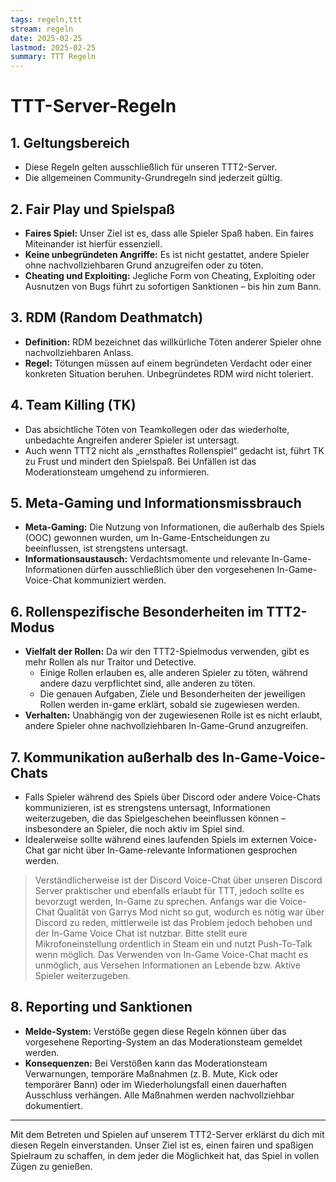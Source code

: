 ```yaml
---
tags: regeln,ttt
stream: regeln
date: 2025-02-25
lastmod: 2025-02-25
summary: TTT Regeln
---
```

# TTT-Server-Regeln

## 1. Geltungsbereich
- Diese Regeln gelten ausschließlich für unseren TTT2-Server.
- Die allgemeinen Community-Grundregeln sind jederzeit gültig.

## 2. Fair Play und Spielspaß
- **Faires Spiel:** Unser Ziel ist es, dass alle Spieler Spaß haben. Ein faires Miteinander ist hierfür essenziell.
- **Keine unbegründeten Angriffe:** Es ist nicht gestattet, andere Spieler ohne nachvollziehbaren Grund anzugreifen oder zu töten.
- **Cheating und Exploiting:** Jegliche Form von Cheating, Exploiting oder Ausnutzen von Bugs führt zu sofortigen Sanktionen – bis hin zum Bann.

## 3. RDM (Random Deathmatch)
- **Definition:** RDM bezeichnet das willkürliche Töten anderer Spieler ohne nachvollziehbaren Anlass.
- **Regel:** Tötungen müssen auf einem begründeten Verdacht oder einer konkreten Situation beruhen. Unbegründetes RDM wird nicht toleriert.

## 4. Team Killing (TK)
- Das absichtliche Töten von Teamkollegen oder das wiederholte, unbedachte Angreifen anderer Spieler ist untersagt.
- Auch wenn TTT2 nicht als „ernsthaftes Rollenspiel“ gedacht ist, führt TK zu Frust und mindert den Spielspaß. Bei Unfällen ist das Moderationsteam umgehend zu informieren.

## 5. Meta-Gaming und Informationsmissbrauch
- **Meta-Gaming:** Die Nutzung von Informationen, die außerhalb des Spiels (OOC) gewonnen wurden, um In-Game-Entscheidungen zu beeinflussen, ist strengstens untersagt.
- **Informationsaustausch:** Verdachtsmomente und relevante In-Game-Informationen dürfen ausschließlich über den vorgesehenen In-Game-Voice-Chat kommuniziert werden.

## 6. Rollenspezifische Besonderheiten im TTT2-Modus
- **Vielfalt der Rollen:** Da wir den TTT2-Spielmodus verwenden, gibt es mehr Rollen als nur Traitor und Detective.
  - Einige Rollen erlauben es, alle anderen Spieler zu töten, während andere dazu verpflichtet sind, alle anderen zu töten.
  - Die genauen Aufgaben, Ziele und Besonderheiten der jeweiligen Rollen werden in-game erklärt, sobald sie zugewiesen werden.
- **Verhalten:** Unabhängig von der zugewiesenen Rolle ist es nicht erlaubt, andere Spieler ohne nachvollziehbaren In-Game-Grund anzugreifen.

## 7. Kommunikation außerhalb des In-Game-Voice-Chats
- Falls Spieler während des Spiels über Discord oder andere Voice-Chats kommunizieren, ist es strengstens untersagt, Informationen weiterzugeben, die das Spielgeschehen beeinflussen können – insbesondere an Spieler, die noch aktiv im Spiel sind.
- Idealerweise sollte während eines laufenden Spiels im externen Voice-Chat gar nicht über In-Game-relevante Informationen gesprochen werden.

> Verständlicherweise ist der Discord Voice-Chat über unseren Discord Server praktischer und ebenfalls erlaubt für TTT, jedoch sollte es bevorzugt werden, In-Game zu sprechen. 
> Anfangs war die Voice-Chat Qualität von Garrys Mod nicht so gut, wodurch es nötig war über Discord zu reden, mittlerweile ist das Problem jedoch behoben und der In-Game Voice Chat ist nutzbar. Bitte stellt eure Mikrofoneinstellung ordentlich in Steam ein und nutzt Push-To-Talk wenn möglich. Das Verwenden von In-Game Voice-Chat macht es unmöglich, aus Versehen Informationen an Lebende bzw. Aktive Spieler weiterzugeben.

## 8. Reporting und Sanktionen
- **Melde-System:** Verstöße gegen diese Regeln können über das vorgesehene Reporting-System an das Moderationsteam gemeldet werden.
- **Konsequenzen:** Bei Verstößen kann das Moderationsteam Verwarnungen, temporäre Maßnahmen (z. B. Mute, Kick oder temporärer Bann) oder im Wiederholungsfall einen dauerhaften Ausschluss verhängen. Alle Maßnahmen werden nachvollziehbar dokumentiert.

---

Mit dem Betreten und Spielen auf unserem TTT2-Server erklärst du dich mit diesen Regeln einverstanden. Unser Ziel ist es, einen fairen und spaßigen Spielraum zu schaffen, in dem jeder die Möglichkeit hat, das Spiel in vollen Zügen zu genießen.
